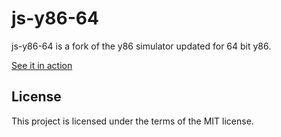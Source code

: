 # js-y86-64

js-y86-64 is a fork of the y86 simulator updated for 64 bit y86.

[See it in action](https://xsznix.github.io/js-y86/)

## License

This project is licensed under the terms of the MIT license.

